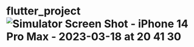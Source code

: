 # flutter_project![Simulator Screen Shot - iPhone 14 Pro Max - 2023-03-18 at 20 41 30](https://user-images.githubusercontent.com/124883411/226109733-f231d12b-da99-4533-8474-3183e31c3e39.png)
